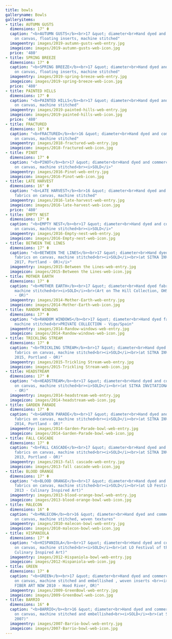 ```yaml
---
title: bowls
galleryname: Bowls
galleryitems:
- title: AUTUMN GUSTS
  dimensions: 17" Φ
  caption: "<b>AUTUMN GUSTS</b><br>17 &quot; diameter<br>Hand dyed and commercial fabrics
    on canvas, floating inserts, machine stitched"
  imageentry: images/2019-autumn-gusts-web-entry.jpg
  imageicon: images/2019-autumn-gusts-web-icon.jpg
  price: '480'
- title: SPRING BREEZE
  dimensions: 17" Φ
  caption: "<b>SPRING BREEZE</b><br>17 &quot; diameter<br>Hand dyed and commercial fabrics
    on canvas, floating inserts, machine stitched"
  imageentry: images/2019-spring-breeze-web-entry.jpg
  imageicon: images/2019-spring-breeze-web-icon.jpg
  price: '480'
- title: PAINTED HILLS
  dimensions: 17" Φ
  caption: "<b>PAINTED HILLS</b><br>17 &quot; diameter<br>Hand dyed and commercial fabrics
    on canvas, machine stitched"
  imageentry: images/2019-painted-hills-web-entry.jpg
  imageicon: images/2019-painted-hills-web-icon.jpg
  price: '480'
- title: FRACTURED
  dimensions: 16" Φ
  caption: "<b>FRACTURED</b><br>16 &quot; diameter<br>Hand dyed and commercial fabrics
    on canvas, machine stitched"
  imageentry: images/2018-fractured-web-entry.jpg
  imageicon: images/2018-fractured-web-icon.jpg
- title: PINOT
  dimensions: 17" Φ
  caption: "<b>PINOT</b><br>17 &quot; diameter<br>Hand dyed and commercial fabrics
    on canvas, machine stitched<br><i>SOLD</i>"
  imageentry: images/2016-Pinot-web-entry.jpg
  imageicon: images/2016-Pinot-web-icon.jpg
- title: LATE HARVEST
  dimensions: 16" Φ
  caption: "<b>LATE HARVEST</b><br>16 &quot; diameter<br>Hand dyed and commercial
    fabrics on canvas, machine stitched"
  imageentry: images/2016-late-harvest-web-entry.jpg
  imageicon: images/2016-late-harvest-web-icon.jpg
  price: '480'
- title: EMPTY NEST
  dimensions: 17" Φ
  caption: "<b>EMPTY NEST</b><br>17 &quot; diameter<br>Hand dyed and commercial fabrics
    on canvas, machine stitched<br><i>SOLD</i>"
  imageentry: images/2016-Empty-nest-web-entry.jpg
  imageicon: images/2016-Empty-nest-web-icon.jpg
- title: BETWEEN THE LINES
  dimensions: 17" Φ
  caption: "<b>BETWEEN THE LINES</b><br>17 &quot; diameter<br>Hand dyed and commercial
    fabrics on canvas, machine stitched<br><i>SOLD</i><br>(at SITKA INVITATIONAL -
    2017, Portland - OR)</i>"
  imageentry: images/2015-Between the Lines-web-entry.jpg
  imageicon: images/2015-Between the Lines-web-icon.jpg
- title: MOTHER EARTH
  dimensions: 17" Φ
  caption: "<b>MOTHER EARTH</b><br>17 &quot; diameter<br>Hand dyed fabrics on canvas,
    machine stitched<br><i>SOLD</i><br>(Art on The Hill Collection, OHSU - Portland
    - OR)"
  imageentry: images/2014-Mother-Earth-web-entry.jpg
  imageicon: images/2014-Mother-Earth-web-icon.jpg
- title: RANDOM WINDOWS
  dimensions: 17" Φ
  caption: "<b>RANDOM WINDOWS</b><br>17 &quot; diameter<br>Hand dyed fabrics on canvas,
    machine stitched<br>PRIVATE COLLECTION - Vigo/Spain"
  imageentry: images/2014-Randow-windows-web-entry.jpg
  imageicon: images/2014-Randow-windows-web-icon.jpg
- title: TRICKLING STREAM
  dimensions: 17" Φ
  caption: "<b>TRICKLING STREAM</b><br>17 &quot; diameter<br>Hand dyed and commercial
    fabrics on canvas, machine stitched<br><i>SOLD</i><br>(at SITKA INVITATIONAL -
    2015, Portland - OR)"
  imageentry: images/2015-Trickling Stream-web-entry.jpg
  imageicon: images/2015-Trickling Stream-web-icon.jpg
- title: HEADSTREAM
  dimensions: 17" Φ
  caption: "<b>HEADSTREAM</b><br>17 &quot; diameter<br>Hand dyed and commercial fabrics
    on canvas, machine stitched<br><i>SOLD</i><br>(at SITKA INVITATIONAL - 2014, Portland
    - OR)"
  imageentry: images/2014-headstream-web-entry.jpg
  imageicon: images/2014-headstream-web-icon.jpg
- title: GARDEN PARADE
  dimensions: 17" Φ
  caption: "<b>GARDEN PARADE</b><br>17 &quot; diameter<br>Hand dyed and commercial
    fabrics on canvas, machine stitched<br><i>SOLD</i><br>(at SITKA INVITATIONAL -
    2014, Portland - OR)"
  imageentry: images/2014-Garden-Parade-bowl-web-entry.jpg
  imageicon: images/2014-Garden-Parade-bowl-web-icon.jpg
- title: FALL CASCADE
  dimensions: 17" Φ
  caption: "<b>FALL CASCADE</b><br>17 &quot; diameter<br>Hand dyed and commercial
    fabrics on canvas, machine stitched<br><i>SOLD</i><br>(at SITKA INVITATIONAL -
    2013, Portland - OR)"
  imageentry: images/2013-fall cascade-web-entry.jpg
  imageicon: images/2013-fall cascade-web-icon.jpg
- title: BLOOD ORANGE
  dimensions: 17" Φ
  caption: "<b>BLOOD ORANGE</b><br>17 &quot; diameter<br>Hand dyed and commercial
    fabrics on canvas, machine stitched<br><i>SOLD</i><br>(at LO Festival of the Arts
    2013 - Culinary Inspired Art)"
  imageentry: images/2013-blood-orange-bowl-web-entry.jpg
  imageicon: images/2013-blood-orange-bowl-web-icon.jpg
- title: MALECON
  dimensions: 16" Φ
  caption: "<b>MALECON</b><br>16 &quot; diameter<br>Hand dyed and commercial fabrics
    on canvas, machine stitched, woven textures"
  imageentry: images/2010-malecon-bowl-web-entry.jpg
  imageicon: images/2010-malecon-bowl-web-icon.jpg
- title: HISPANIOLA
  dimensions: 17" Φ
  caption: "<b>HISPANIOLA</b><br>17 &quot; diameter<br>Hand dyed and commercial fabrics
    on canvas, machine stitched<br><i>SOLD</i><br>(at LO Festival of the Arts 2013-
    Culinary Inspired Art)"
  imageentry: images/2012-Hispaniola-bowl-web-entry.jpg
  imageicon: images/2012-Hispaniola-web-icon.jpg
- title: GREEN
  dimensions: 17" Φ
  caption: "<b>GREEN</b><br>17 &quot; diameter<br>Hand dyed and commercial fabrics
    on canvas, machine stitched and embellished , woven inserts <br><i>SOLD</i><br>(at
    FIBER ART NOW 2010 - Hood River, OR)"
  imageentry: images/2009-GreenBowl-web-entry.jpg
  imageicon: images/2009-GreenBowl-web-icon.jpg
- title: BARRIO
  dimensions: 16" Φ
  caption: "<b>BARRIO</b><br>16 &quot; diameter<br>Hand dyed and commercial fabrics
    on canvas, machine stitched and embellished<br><i>SOLD</i><br>(at SOFA Chicago
    2007)"
  imageentry: images/2007-Barrio-bowl-web-entry.jpg
  imageicon: images/2007-Barrio-bowl-web-icon.jpg
---
```

